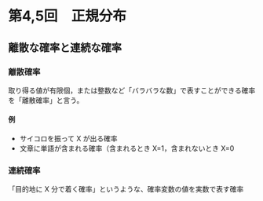 # 第4,5回　正規分布

## 離散な確率と連続な確率
### 離散確率
取り得る値が有限個，または整数など「バラバラな数」で表すことができる確率を「離散確率」と言う。  
#### 例
- サイコロを振って X が出る確率
- 文章に単語が含まれる確率（含まれるとき X=1，含まれないとき X=0

### 連続確率
「⁠目的地に X 分で着く確率」というような、確率変数の値を実数で表す確率
